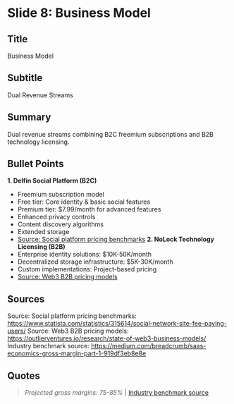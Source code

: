 # Slide 8: Business Model

## Title
Business Model

## Subtitle
Dual Revenue Streams

## Summary
Dual revenue streams combining B2C freemium subscriptions and B2B technology licensing.

## Bullet Points
**1. Delfin Social Platform (B2C)**
- Freemium subscription model
- Free tier: Core identity & basic social features
- Premium tier: $7.99/month for advanced features
- Enhanced privacy controls
- Content discovery algorithms
- Extended storage
- [Source: Social platform pricing benchmarks](https://www.statista.com/statistics/315614/social-network-site-fee-paying-users/)
**2. NoLock Technology Licensing (B2B)**
- Enterprise identity solutions: $10K-50K/month
- Decentralized storage infrastructure: $5K-30K/month
- Custom implementations: Project-based pricing
- [Source: Web3 B2B pricing models](https://outlierventures.io/research/state-of-web3-business-models/)

## Sources
Source: Social platform pricing benchmarks: https://www.statista.com/statistics/315614/social-network-site-fee-paying-users/
Source: Web3 B2B pricing models: https://outlierventures.io/research/state-of-web3-business-models/
Industry benchmark source: https://medium.com/breadcrumb/saas-economics-gross-margin-part-1-919df3eb8e8e

## Quotes
> *Projected gross margins: 75-85%* | [Industry benchmark source](https://medium.com/breadcrumb/saas-economics-gross-margin-part-1-919df3eb8e8e)

